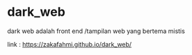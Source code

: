 # dark_web
dark web adalah front end /tampilan web yang bertema mistis 

link : https://zakafahmi.github.io/dark_web/
